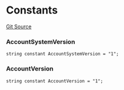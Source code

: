 # Constants
[Git Source](https://github.com/PermissionlessGames/degen-casino/blob/96c4f5bf386b90645fa24f94b3d190fc428bca09/src/AccountSystem.sol)

### AccountSystemVersion

```solidity
string constant AccountSystemVersion = "1";
```

### AccountVersion

```solidity
string constant AccountVersion = "1";
```

